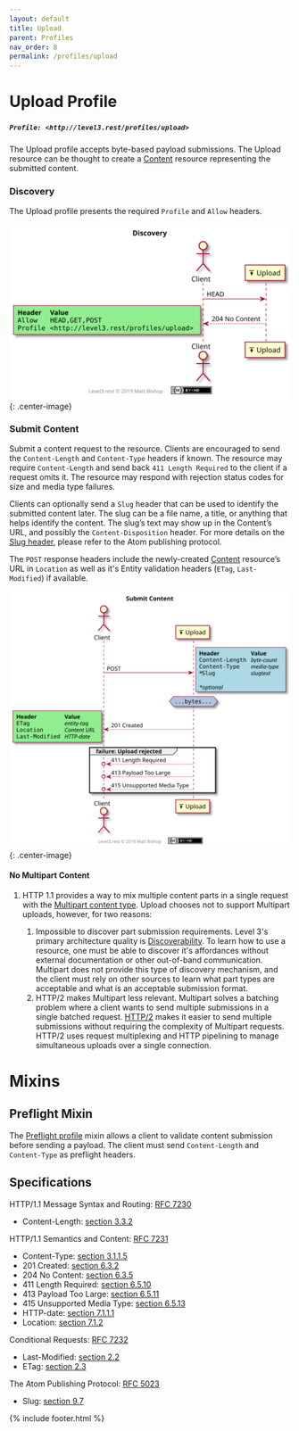 ```yaml
---
layout: default
title: Upload
parent: Profiles
nav_order: 8
permalink: /profiles/upload
---
```

# Upload Profile

##### `Profile: <http://level3.rest/profiles/upload>`

The Upload profile accepts byte-based payload submissions. The Upload resource can be thought to create a [Content](content.md) resource representing the submitted content.

### Discovery

The Upload profile presents the required `Profile` and `Allow` headers.

![](upload/discovery.svg){: .center-image}

### Submit Content

Submit a content request to the resource. Clients are encouraged to send the `Content-Length` and `Content-Type` headers if known. The resource may require `Content-Length` and send back `411 Length Required` to the client if a request omits it. The resource may respond with rejection status codes for size and media type failures.

Clients can optionally send a `Slug` header that can be used to identify the submitted content later. The slug can be a file name, a title, or anything that helps identify the content. The slug’s text may show up in the Content’s URL, and possibly the `Content-Disposition` header. For more details on the [Slug header](https://bitworking.org/projects/atom/rfc5023.html#rfc.section.9.7), please refer to the Atom publishing protocol.

The  `POST` response headers include the newly-created [Content](content.md) resource’s URL in `Location` as well as it's Entity validation headers (`ETag`, `Last-Modified`) if available.

![](upload/submit.svg){: .center-image}

#### No Multipart Content

1. HTTP 1.1 provides a way to mix multiple content parts in a single request with the [Multipart content type](https://www.w3.org/Protocols/rfc1341/7_2_Multipart.html). Upload chooses not to support Multipart uploads, however, for two reasons:

   1. Impossible to discover part submission requirements. Level 3's primary architecture quality is [Discoverability](../qualities.md#discoverability). To learn how to use a resource, one must be able to discover it's affordances without external documentation or other out-of-band communication. Multipart does not provide this type of discovery mechanism, and the client must rely on other sources to learn what part types are acceptable and what is an acceptable submission format.
   2. HTTP/2 makes Multipart less relevant. Multipart solves a batching problem where a client wants to send multiple submissions in a single batched request. [HTTP/2](https://hpbn.co/http2/#request-and-response-multiplexing) makes it easier to send multiple submissions without requiring the complexity of Multipart requests. HTTP/2 uses request multiplexing and HTTP pipelining to manage simultaneous uploads over a single connection.

# Mixins

## Preflight Mixin

The [Preflight profile](preflight.md) mixin allows a client to validate content submission before sending a payload. The client must send `Content-Length` and `Content-Type` as preflight headers.

## Specifications

HTTP/1.1 Message Syntax and Routing: [RFC 7230](https://tools.ietf.org/html/rfc7230)

- Content-Length: [section 3.3.2](https://tools.ietf.org/html/rfc7230#section-3.3.2)

HTTP/1.1 Semantics and Content: [RFC 7231](https://tools.ietf.org/html/rfc7231)

- Content-Type: [section 3.1.1.5](https://tools.ietf.org/html/rfc7231#section-3.1.1.5)
- 201 Created: [section 6.3.2](https://tools.ietf.org/html/rfc7231#section-6.3.2)
- 204 No Content: [section 6.3.5](https://tools.ietf.org/html/rfc7231#section-6.3.5)
- 411 Length Required: [section 6.5.10](https://tools.ietf.org/html/rfc7231#section-6.5.10)
- 413 Payload Too Large: [section 6.5.11](https://tools.ietf.org/html/rfc7231#section-6.5.11)
- 415 Unsupported Media Type: [section 6.5.13](https://tools.ietf.org/html/rfc7231#section-6.5.13)
- HTTP-date: [section 7.1.1.1](https://tools.ietf.org/html/rfc7231#section-7.1.1.1)
- Location: [section 7.1.2](https://tools.ietf.org/html/rfc7231#section-7.1.2)

Conditional Requests: [RFC 7232](https://tools.ietf.org/html/rfc7232)

- Last-Modified: [section 2.2](https://tools.ietf.org/html/rfc7232#section-2.2)
- ETag: [section 2.3](https://tools.ietf.org/html/rfc7232#section-2.3)

The Atom Publishing Protocol: [RFC 5023](https://bitworking.org/projects/atom/rfc5023.html)

- Slug: [section 9.7](https://bitworking.org/projects/atom/rfc5023.html#rfc.section.9.7)

{% include footer.html %}